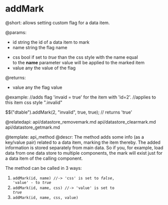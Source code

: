 addMark
=============

@short: allows setting custom flag for a data item. 
	

@params:
- id	string	the id of a data item to mark
- name	string	the flag name 
* css	bool	if set to <i>true</i> than the css style with the name equal <br> to the <b>name</b>  parameter value will be applied to the marked item
* value	any	the value of the flag

@returns:
- value  any 	the flag value
	

@example:
//adds flag 'invaid = true' for the item with 'id=2'. 
//applies to this item css style ".invalid" 

$$("dtable").addMark(2,	"invalid", true, true); // returns 'true'

@relatedapi:
	api/datastore_removemark.md
    api/datastore_clearmark.md
    api/datastore_getmark.md

@template:	api_method
@descr:
The method adds some info (as a key/value pair) related to a data item, marking the item thereby. 
The added information is stored separately from main data. So if you, for example, 
load data from one data store to multiple components, the mark will exist just 
for a data item of the calling component.

The method can be called in 3 ways:

1. <code>addMark(id, name)        //-> 'css' is set to <i>false</i>, 'value' - to <i>true</i></code>
2. <code>addMark(id, name, css)      //-> 'value' is set to <i>true</i></code>
3. <code>addMark(id, name, css, value)</code>
